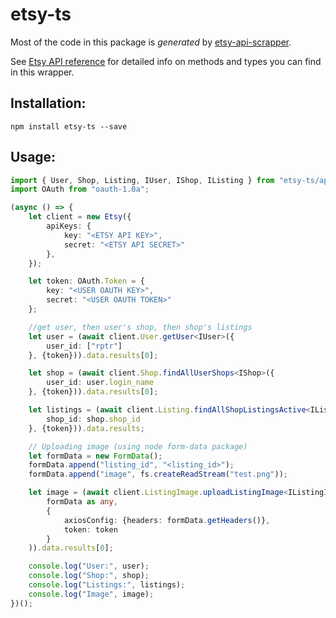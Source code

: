 # etsy-ts

Most of the code in this package is _generated_ by [etsy-api-scrapper](https://github.com/Granga/etsy-api-scraper).

See [Etsy API reference](https://www.etsy.com/developers/documentation/getting_started/api_basics#reference) for
detailed info on methods and types you can find in this wrapper.

## Installation:

`npm install etsy-ts --save`

## Usage:

```typescript
import { User, Shop, Listing, IUser, IShop, IListing } from "etsy-ts/api";
import OAuth from "oauth-1.0a";

(async () => {
    let client = new Etsy({
        apiKeys: {
            key: "<ETSY API KEY>",
            secret: "<ETSY API SECRET>"
        },
    });

    let token: OAuth.Token = {
        key: "<USER OAUTH KEY>",
        secret: "<USER OAUTH TOKEN>"
    };

    //get user, then user's shop, then shop's listings
    let user = (await client.User.getUser<IUser>({
        user_id: ["rptr"]
    }, {token})).data.results[0];

    let shop = (await client.Shop.findAllUserShops<IShop>({
        user_id: user.login_name
    }, {token})).data.results[0];

    let listings = (await client.Listing.findAllShopListingsActive<IListing>({
        shop_id: shop.shop_id
    }, {token})).data.results;

    // Uploading image (using node form-data package)
    let formData = new FormData();
    formData.append("listing_id", "<listing_id>");
    formData.append("image", fs.createReadStream("test.png"));

    let image = (await client.ListingImage.uploadListingImage<IListingImage>(
        formData as any,
        {
            axiosConfig: {headers: formData.getHeaders()},
            token: token
        }
    )).data.results[0];

    console.log("User:", user);
    console.log("Shop:", shop);
    console.log("Listings:", listings);
    console.log("Image", image);
})();
```
